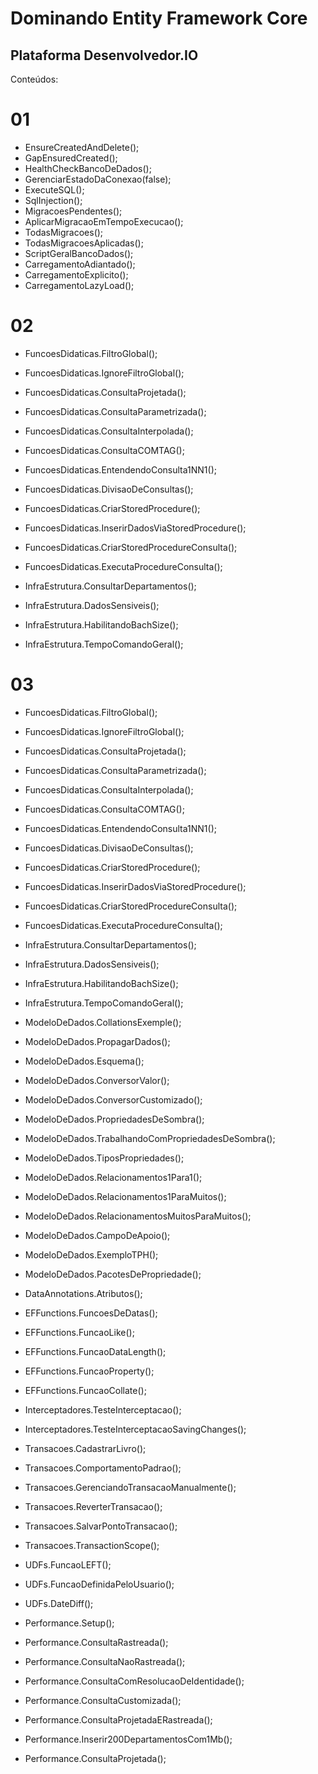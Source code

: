 # Dominando Entity Framework Core

## Plataforma Desenvolvedor.IO

Conteúdos:

# 01

- EnsureCreatedAndDelete();
- GapEnsuredCreated();
- HealthCheckBancoDeDados();
- GerenciarEstadoDaConexao(false);
- ExecuteSQL();
- SqlInjection();
- MigracoesPendentes();
- AplicarMigracaoEmTempoExecucao();
- TodasMigracoes();
- TodasMigracoesAplicadas();
- ScriptGeralBancoDados();
- CarregamentoAdiantado();
- CarregamentoExplicito();
- CarregamentoLazyLoad();

# 02

- FuncoesDidaticas.FiltroGlobal();
- FuncoesDidaticas.IgnoreFiltroGlobal();
- FuncoesDidaticas.ConsultaProjetada();
- FuncoesDidaticas.ConsultaParametrizada();
- FuncoesDidaticas.ConsultaInterpolada();
- FuncoesDidaticas.ConsultaCOMTAG();
- FuncoesDidaticas.EntendendoConsulta1NN1();
- FuncoesDidaticas.DivisaoDeConsultas();
- FuncoesDidaticas.CriarStoredProcedure();
- FuncoesDidaticas.InserirDadosViaStoredProcedure();
- FuncoesDidaticas.CriarStoredProcedureConsulta();
- FuncoesDidaticas.ExecutaProcedureConsulta();

- InfraEstrutura.ConsultarDepartamentos();
- InfraEstrutura.DadosSensiveis();
- InfraEstrutura.HabilitandoBachSize();
- InfraEstrutura.TempoComandoGeral();

# 03

- FuncoesDidaticas.FiltroGlobal();
- FuncoesDidaticas.IgnoreFiltroGlobal();
- FuncoesDidaticas.ConsultaProjetada();
- FuncoesDidaticas.ConsultaParametrizada();
- FuncoesDidaticas.ConsultaInterpolada();
- FuncoesDidaticas.ConsultaCOMTAG();
- FuncoesDidaticas.EntendendoConsulta1NN1();
- FuncoesDidaticas.DivisaoDeConsultas();
- FuncoesDidaticas.CriarStoredProcedure();
- FuncoesDidaticas.InserirDadosViaStoredProcedure();
- FuncoesDidaticas.CriarStoredProcedureConsulta();
- FuncoesDidaticas.ExecutaProcedureConsulta();

- InfraEstrutura.ConsultarDepartamentos();
- InfraEstrutura.DadosSensiveis();
- InfraEstrutura.HabilitandoBachSize();
- InfraEstrutura.TempoComandoGeral();

- ModeloDeDados.CollationsExemple();
- ModeloDeDados.PropagarDados();
- ModeloDeDados.Esquema();
- ModeloDeDados.ConversorValor();
- ModeloDeDados.ConversorCustomizado();
- ModeloDeDados.PropriedadesDeSombra();
- ModeloDeDados.TrabalhandoComPropriedadesDeSombra();
- ModeloDeDados.TiposPropriedades();
- ModeloDeDados.Relacionamentos1Para1();
- ModeloDeDados.Relacionamentos1ParaMuitos();
- ModeloDeDados.RelacionamentosMuitosParaMuitos();
- ModeloDeDados.CampoDeApoio();
- ModeloDeDados.ExemploTPH();
- ModeloDeDados.PacotesDePropriedade();

- DataAnnotations.Atributos();

- EFFunctions.FuncoesDeDatas();
- EFFunctions.FuncaoLike();
- EFFunctions.FuncaoDataLength();
- EFFunctions.FuncaoProperty();
- EFFunctions.FuncaoCollate();

- Interceptadores.TesteInterceptacao();
- Interceptadores.TesteInterceptacaoSavingChanges();

- Transacoes.CadastrarLivro();
- Transacoes.ComportamentoPadrao();
- Transacoes.GerenciandoTransacaoManualmente();
- Transacoes.ReverterTransacao();
- Transacoes.SalvarPontoTransacao();
- Transacoes.TransactionScope();

- UDFs.FuncaoLEFT();
- UDFs.FuncaoDefinidaPeloUsuario();
- UDFs.DateDiff();

- Performance.Setup();
- Performance.ConsultaRastreada();
- Performance.ConsultaNaoRastreada();
- Performance.ConsultaComResolucaoDeIdentidade();
- Performance.ConsultaCustomizada();
- Performance.ConsultaProjetadaERastreada();
- Performance.Inserir200DepartamentosCom1Mb();
- Performance.ConsultaProjetada();
